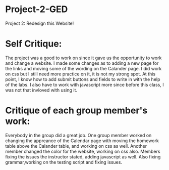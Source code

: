 # Project-2-GED
Project 2: Redesign this Website!
# Self Critique:
The project was a good to work on since it gave us the opportunity to work  and change a website. I made some changes as to adding a new page for the links and moving some of the wording on the Calander page. I did work on css but I still need more practice on it, it is not my strong spot. At this point, I know how to add submit buttons and fields to write in with the help of the labs. I also have to work with javascript more since before this class, I was not that invloved with using it. 

# Critique of each group member's work:
Everybody in the group did a great job. One group member worked on changing the appreance of the Calendar page with moving the homework table above the Calander table, and working on css as well. Another member changed the color for the website, working on css also. Members  fixing the issues the instructor stated, adding javascript as well. Also fixing grammar,working on the testing script and fixing issues. 
